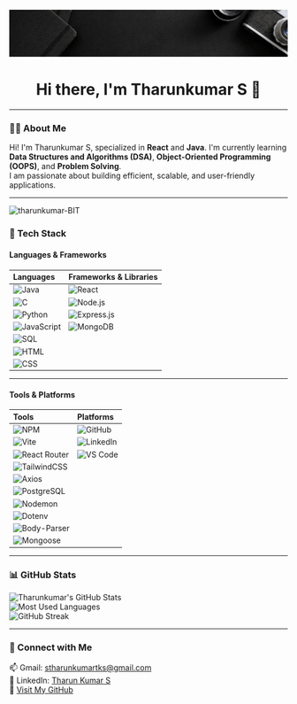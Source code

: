 ![MasterHead](https://github.com/tharunkumar-BIT/tharunkumar-BIT/blob/main/Black%20Elegant%20Professional%20Photography%20LinkedIn%20Banner.gif)

<h1 align="center">Hi there, I'm Tharunkumar S 👋</h1>

---

### 👨‍💻 About Me  
Hi! I'm Tharunkumar S, specialized in **React** and **Java**. I'm currently learning **Data Structures and Algorithms (DSA)**, **Object-Oriented Programming (OOPS)**, and **Problem Solving**.  
I am passionate about building efficient, scalable, and user-friendly applications.  

---

<p align="left"> 
  <img src="https://komarev.com/ghpvc/?username=tharunkumar-BIT&label=Profile%20views&color=0e75b6&style=flat" alt="tharunkumar-BIT" /> 
</p>

### 🚀 Tech Stack  

#### Languages & Frameworks  
<div align="center">

| Languages | Frameworks & Libraries |
|:---|:---|
| ![Java](https://img.shields.io/badge/Java-007396?style=for-the-badge&logo=java&logoColor=white) | ![React](https://img.shields.io/badge/React-61DAFB?style=for-the-badge&logo=react&logoColor=black) |
| ![C](https://img.shields.io/badge/C-00599C?style=for-the-badge&logo=c&logoColor=white) | ![Node.js](https://img.shields.io/badge/Node.js-339933?style=for-the-badge&logo=nodedotjs&logoColor=white) |
| ![Python](https://img.shields.io/badge/Python-3776AB?style=for-the-badge&logo=python&logoColor=white) | ![Express.js](https://img.shields.io/badge/Express.js-000000?style=for-the-badge&logo=express&logoColor=white) |
| ![JavaScript](https://img.shields.io/badge/JavaScript-F7DF1E?style=for-the-badge&logo=javascript&logoColor=black) | ![MongoDB](https://img.shields.io/badge/MongoDB-47A248?style=for-the-badge&logo=mongodb&logoColor=white) |
| ![SQL](https://img.shields.io/badge/SQL-4479A1?style=for-the-badge&logo=postgresql&logoColor=white) | |
| ![HTML](https://img.shields.io/badge/HTML5-E34F26?style=for-the-badge&logo=html5&logoColor=white) | |
| ![CSS](https://img.shields.io/badge/CSS3-1572B6?style=for-the-badge&logo=css3&logoColor=white) | |

</div>

---

#### Tools & Platforms  
<div align="center">

| Tools | Platforms |
|:---|:---|
| ![NPM](https://img.shields.io/badge/NPM-CB3837?style=for-the-badge&logo=npm&logoColor=white) | ![GitHub](https://img.shields.io/badge/GitHub-181717?style=for-the-badge&logo=github&logoColor=white) |
| ![Vite](https://img.shields.io/badge/Vite-646CFF?style=for-the-badge&logo=vite&logoColor=white) | ![LinkedIn](https://img.shields.io/badge/LinkedIn-0077B5?style=for-the-badge&logo=linkedin&logoColor=white) |
| ![React Router](https://img.shields.io/badge/React_Router-CA4245?style=for-the-badge&logo=react-router&logoColor=white) | ![VS Code](https://img.shields.io/badge/VS%20Code-0078D4?style=for-the-badge&logo=visual-studio-code&logoColor=white) |
| ![TailwindCSS](https://img.shields.io/badge/TailwindCSS-06B6D4?style=for-the-badge&logo=tailwindcss&logoColor=white) | |
| ![Axios](https://img.shields.io/badge/Axios-5A29E4?style=for-the-badge&logo=axios&logoColor=white) | |
| ![PostgreSQL](https://img.shields.io/badge/PostgreSQL-4169E1?style=for-the-badge&logo=postgresql&logoColor=white) | |
| ![Nodemon](https://img.shields.io/badge/Nodemon-76D04B?style=for-the-badge&logo=nodemon&logoColor=white) | |
| ![Dotenv](https://img.shields.io/badge/Dotenv-ECD53F?style=for-the-badge&logo=dotenv&logoColor=black) | |
| ![Body-Parser](https://img.shields.io/badge/Body--Parser-778899?style=for-the-badge&logo=body-parser&logoColor=white) | |
| ![Mongoose](https://img.shields.io/badge/Mongoose-880000?style=for-the-badge&logo=mongoose&logoColor=white) | |

</div>

---

### 📊 GitHub Stats  

![Tharunkumar's GitHub Stats](https://github-readme-stats.vercel.app/api?username=tharunkumar-BIT&show_icons=true&theme=radical&hide=issues&count_private=true)  
![Most Used Languages](https://github-readme-stats.vercel.app/api/top-langs/?username=tharunkumar-BIT&layout=compact&theme=radical)  
![GitHub Streak](https://github-readme-streak-stats.herokuapp.com/?user=tharunkumar-BIT&theme=radical)  

---

### 🌟 Connect with Me  

📫 Gmail: [stharunkumartks@gmail.com](mailto:stharunkumartks@gmail.com)  
🔗 LinkedIn: [Tharun Kumar S](https://www.linkedin.com/in/tharun-kumar-s-049808267/)  
📂 [Visit My GitHub](https://github.com/tharunkumar-BIT)  

